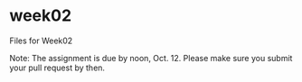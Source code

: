 # week02

Files for Week02

Note: The assignment is due by noon, Oct. 12. Please make sure you submit your pull request by then.
